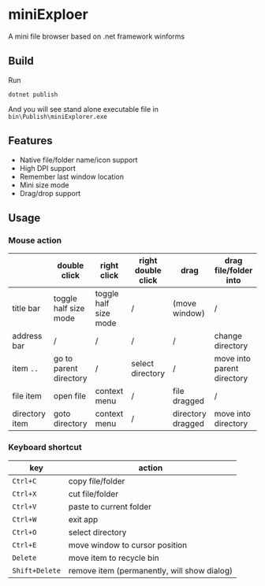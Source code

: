 # miniExploer

A mini file browser based on .net framework winforms

## Build

Run

```
dotnet publish
```

And you will see stand alone executable file in `bin\Publish\miniExplorer.exe`

## Features

* Native file/folder name/icon support
* High DPI support
* Remember last window location
* Mini size mode
* Drag/drop support

## Usage

### Mouse action

|                | double click           | right click           | right double click | drag              | drag file/folder into      |
|----------------|------------------------|-----------------------|--------------------|-------------------|----------------------------|
| title bar      | toggle half size mode  | toggle half size mode | /                  | (move window)     | /                          |
| address bar    | /                      | /                     | /                  | /                 | change directory           |
| item `..`      | go to parent directory | /                     | select directory   | /                 | move into parent directory |
| file item      | open file              | context menu          | /                  | file dragged      | /                          |
| directory item | goto directory         | context menu          | /                  | directory dragged | move into directory        |

### Keyboard shortcut

| key            | action                                      |
|----------------|---------------------------------------------|
| `Ctrl+C`       | copy file/folder                            |
| `Ctrl+X`       | cut file/folder                             |
| `Ctrl+V`       | paste to current folder                     |
| `Ctrl+W`       | exit app                                    |
| `Ctrl+O`       | select directory                            |
| `Ctrl+E`       | move window to cursor position              |
| `Delete`       | move item to recycle bin                    |
| `Shift+Delete` | remove item (permanently, will show dialog) |
